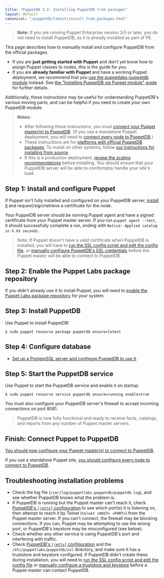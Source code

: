 ```yaml
---
title: "PuppetDB 3.2: Installing PuppetDB from packages"
layout: default
canonical: "/puppetdb/latest/install_from_packages.html"
---
```


[connect_master]: ./connect_puppet_master.html
[connect_apply]: ./connect_puppet_apply.html
[keystore_instructions]: ./install_from_source.html#step-3-option-b-manually-create-a-keystore-and-truststore
[ssl_script]: ./install_from_source.html#step-3-option-a-run-the-ssl-configuration-script
[configure_postgres]: ./configure.html#using-postgresql
[configure_heap]: ./configure.html#configuring-the-java-heap-size
[configure_jetty]: ./configure.html#jetty-http-settings
[requirements]: ./index.html#standard-install-rhel-centos-debian-ubuntu-or-fedora
[module]: ./install_via_module.html
[migrating]: ./migrate.html


> **Note:** If you are running Puppet Enterprise version 3.0 or later, you do not need to install PuppetDB, as it is already installed as part of PE.

This page describes how to manually install and configure PuppetDB from the official packages.

* If you are **just getting started with Puppet** and don't yet know how to assign Puppet classes to nodes, this is the guide for you.
* If you are **already familiar with Puppet** and have a working Puppet deployment, we recommend that you [use the puppetlabs-puppetdb module][module] instead. See [the "Installing PuppetDB via Puppet module" guide][module] for further details.

Additionally, these instructions may be useful for understanding PuppetDB's various moving parts, and can be helpful if you need to create your own PuppetDB module.

> **Notes:**
>
> * After following these instructions, you must [connect your Puppet master(s) to PuppetDB][connect_master]. (If you use a standalone Puppet deployment, you will need to [connect every node to PuppetDB][connect_apply].)
> * These instructions are for [platforms with official PuppetDB packages][requirements]. To install on other systems, follow [our instructions for installing from source](./install_from_source.html).
> * If this is a production deployment, [review the scaling recommendations](./scaling_recommendations.html) before installing. You should ensure that your PuppetDB server will be able to comfortably handle your site's load.

Step 1: Install and configure Puppet
-----

If Puppet isn't fully installed and configured on your PuppetDB server, [install it][installpuppet] and request/sign/retrieve a certificate for the node.

[installpuppet]: /puppet/latest/reference/install_pre.html

Your PuppetDB server should be running Puppet agent and have a signed certificate from your Puppet master server. If you run `puppet agent --test`, it should successfully complete a run, ending with `Notice: Applied catalog in X.XX seconds`.

> Note: If Puppet doesn't have a valid certificate when PuppetDB is installed, you will have to [run the SSL config script and edit the config file][ssl_script], or [manually configure PuppetDB's SSL credentials][keystore_instructions] before the Puppet master will be able to connect to PuppetDB.

Step 2: Enable the Puppet Labs package repository
-----

If you didn't already use it to install Puppet, you will need to [enable the Puppet Labs package repository](/guides/puppetlabs_package_repositories.html) for your system.

Step 3: Install PuppetDB
-----

Use Puppet to install PuppetDB:

    $ sudo puppet resource package puppetdb ensure=latest

Step 4: Configure database
-----

- [Set up a PostgreSQL server and configure PuppetDB to use it][configure_postgres].

Step 5: Start the PuppetDB service
-----

Use Puppet to start the PuppetDB service and enable it on startup.

    $ sudo puppet resource service puppetdb ensure=running enable=true

You must also configure your PuppetDB server's firewall to accept incoming connections on port 8081.

> PuppetDB is now fully functional and ready to receive facts, catalogs, and reports from any number of Puppet master servers.

Finish: Connect Puppet to PuppetDB
-----

[You should now configure your Puppet master(s) to connect to PuppetDB][connect_master].

If you use a standalone Puppet site, [you should configure every node to connect to PuppetDB][connect_apply].

Troubleshooting installation problems
-----

* Check the log file (`/var/log/puppetlabs.puppetdb/puppetdb.log`), and see whether PuppetDB knows what the problem is. 
* If PuppetDB is running but the Puppet master can't reach it, check [PuppetDB's `[jetty]` configuration][configure_jetty] to see which port(s) it is listening on, then attempt to reach it by Telnet (`telnet <HOST> <PORT>`) from the Puppet master server. If you can't connect, the firewall may be blocking connections. If you can, Puppet may be attempting to use the wrong port, or PuppetDB's keystore may be misconfigured (see below).
* Check whether any other service is using PuppetDB's port and interfering with traffic.
* Check [PuppetDB's `[jetty]` configuration][configure_jetty] and the `/etc/puppetlabs/puppetdb/ssl` directory, and make sure it has a truststore and keystore configured. If PuppetDB didn't create these during installation, you will need to [run the SSL config script and edit the config file][ssl_script] or [manually configure a truststore and keystore][keystore_instructions] before a Puppet master can contact PuppetDB.
